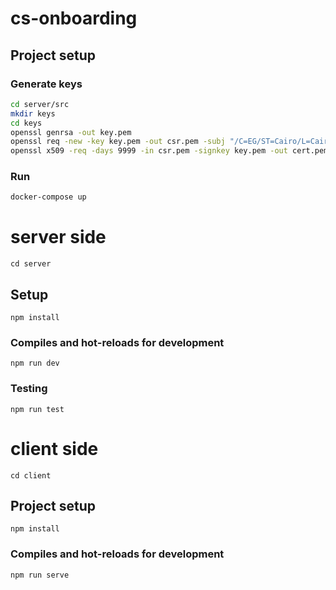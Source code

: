 # cs-onboarding

## Project setup

### Generate keys
```bash
cd server/src
mkdir keys
cd keys
openssl genrsa -out key.pem
openssl req -new -key key.pem -out csr.pem -subj "/C=EG/ST=Cairo/L=Cairo/O=Codescalers/OU=IT/CN=calc"
openssl x509 -req -days 9999 -in csr.pem -signkey key.pem -out cert.pem

```

### Run
```bash
docker-compose up
```

# server side
```
cd server
```

## Setup
```
npm install
```

### Compiles and hot-reloads for development
```
npm run dev
```

### Testing
```
npm run test
```

# client side
```
cd client
```

## Project setup
```
npm install
```

### Compiles and hot-reloads for development
```
npm run serve
```




